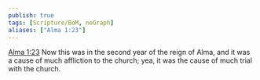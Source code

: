 ```yaml
---
publish: true
tags: [Scripture/BoM, noGraph]
aliases: ["Alma 1:23"]
---
```

[Alma 1:23](https://churchofjesuschrist.org/study/scriptures/bofm/alma/1?lang=eng&id=p23#p23) Now this was in the second year of the reign of Alma, and it was a cause of much affliction to the church; yea, it was the cause of much trial with the church.

